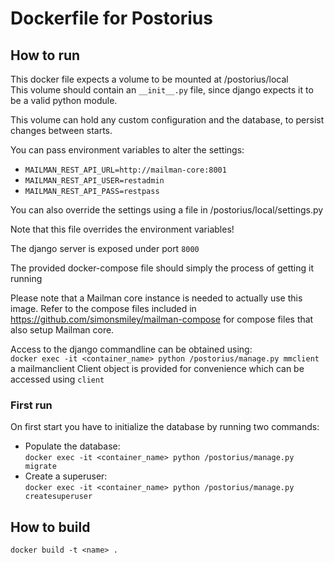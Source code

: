 # Dockerfile for Postorius

## How to run

This docker file expects a volume to be mounted at /postorius/local  
This volume should contain an `__init__.py` file, since django expects it to be
a valid python module.

This volume can hold any custom configuration and the database, to persist
changes between starts.

You can pass environment variables to alter the settings:
- `MAILMAN_REST_API_URL=http://mailman-core:8001`
- `MAILMAN_REST_API_USER=restadmin`
- `MAILMAN_REST_API_PASS=restpass`

You can also override the settings using a file in /postorius/local/settings.py

Note that this file overrides the environment variables!

The django server is exposed under port `8000`

The provided docker-compose file should simply the process of getting it running

Please note that a Mailman core instance is needed to actually use this image. Refer to the compose files included in https://github.com/simonsmiley/mailman-compose for compose files that also setup Mailman core.

Access to the django commandline can be obtained using:  
`docker exec -it <container_name> python /postorius/manage.py mmclient`  
a mailmanclient Client object is provided for convenience which can be accessed using `client`

### First run
On first start you have to initialize the database by running two commands:
* Populate the database:  
`docker exec -it <container_name> python /postorius/manage.py migrate`
* Create a superuser:  
`docker exec -it <container_name> python /postorius/manage.py createsuperuser`

## How to build

`docker build -t <name> .`
